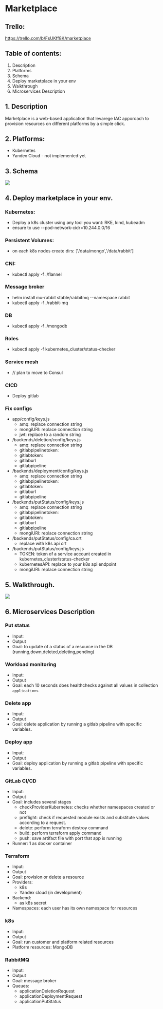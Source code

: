 # Marketplace 

## Trello:
https://trello.com/b/FsUKff8K/marketplace

## Table of contents: 
1. Description
2. Platforms
3. Schema
4. Deploy marketplace in your env
5. Walkthrough
6. Microservices Description


## 1. Description
Marketplace is a web-based application that levarege IAC apporoach to provision resources on different platforms by a simple click. 

## 2. Platforms:
* Kubernetes
* Yandex Cloud - not implemented yet

## 3. Schema
<img src="https://gitlab.com/effaceurs90/marketplace/-/raw/main/description/Untitled Diagram.jpg"/>

## 4. Deploy marketplace in your env. 

### Kubernetes:
- Deploy a k8s cluster using any tool you want: RKE, kind, kubeadm
- ensure to use --pod-network-cidr=10.244.0.0/16

### Persistent Volumes:
- on each k8s nodes create dirs: ['/data/mongo','/data/rabbit']

### CNI:
- kubectl apply -f ./flannel
### Message broker

- helm install mu-rabbit stable/rabbitmq --namespace rabbit
- kubectl apply -f ./rabbit-mq

### DB
- kubectl apply -f ./mongodb

### Roles
- kubectl apply -f kubernetes_cluster/status-checker

### Service mesh
- // plan to move to Consul

### CICD
- Deploy gitlab

### Fix configs

* app/config/keys.js
    - amq: replace connection string 
    - mongiURI: replace connection string 
    - jwt: replace to a random string
* /backends/deletion/config/keys.js
    - amq: replace connection string 
    - gitlabpipelinetoken: 
    - gitlabtoken:
    - gitlaburl
    - gitlabpipeline
* /backends/deployment/config/keys.js
    - amq: replace connection string 
    - gitlabpipelinetoken: 
    - gitlabtoken:
    - gitlaburl
    - gitlabpipeline
 * /backends/putStatus/config/keys.js
    - amq: replace connection string 
    - gitlabpipelinetoken: 
    - gitlabtoken:
    - gitlaburl
    - gitlabpipeline   
    - mongiURI: replace connection string 
 * /backends/putStatus/config/ca.crt
    -  replace with k8s api crt
 * /backends/putStatus/config/keys.js
    - TOKEN: token of a service account created in kubernetes_cluster/status-checker
    - kubernetesAPI: replace to your k8s api endpoint   
    - mongiURI: replace connection string 

## 5. Walkthrough. 
<img src="https://gitlab.com/effaceurs90/marketplace/-/raw/main/description/work.gif"/>

## 6. Microservices Description

### Put status
- Input: 
- Output
- Goal: to update of a status of a resource in the DB (running,down,deleted,deleting,pending)

### Workload monitoring
- Input: 
- Output
- Goal: each 10 seconds does healthchecks against all values in collection `applications` 

### Delete app
- Input: 
- Output
- Goal: delete application by running a gitlab pipeline with specific variables. 

### Deploy app
- Input: 
- Output
- Goal: deploy application by running a gitlab pipeline with specific variables. 

### GitLab CI/CD
- Input: 
- Output
- Goal: includes several stages 
  - checkProviderKubernetes: checks whether namespaces created or not
  - preflight: check if requested module exists and substitute values according to a request.
  - delete: perform terraform destroy command
  - build: perform terraform apply command
  - push: save artifact file with port that app is running
- Runner: 1 as docker container

### Terraform
- Input: 
- Output
- Goal: provision or delete a resource
- Providers:
   - k8s
   - Yandex cloud (in development)
- Backend:
   - as k8s secret
- Namespaces: each user has its own namespace for resources

### k8s
- Input: 
- Output
- Goal: run customer and platform related resources
- Platform resources: MongoDB

### RabbitMQ
- Input: 
- Output
- Goal: message broker
- Queues:
  - applicationDeletionRequest
  - applicationDeploymentRequest
  - applicationPutStatus
